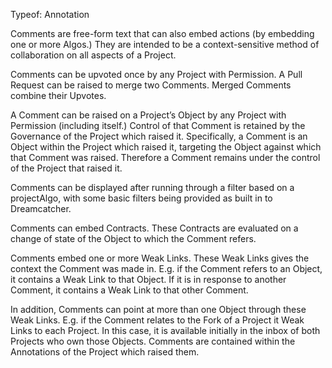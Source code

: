 Typeof: Annotation

Comments are free-form text that can also embed actions (by embedding one or more Algos.)  They are intended to be a context-sensitive method of collaboration on all aspects of a Project.

Comments can be upvoted once by any Project with Permission.  A Pull Request can be raised to merge two Comments.  Merged Comments combine their Upvotes.  

A Comment can be raised on a Project’s Object by any Project with Permission (including itself.)  Control of that Comment is retained by the Governance of the Project which raised it. Specifically, a Comment is an Object within the Project which raised it, targeting the Object against which that Comment was raised.  Therefore a Comment remains under the control of the Project that raised it.

Comments can be displayed after running through a filter based on a projectAlgo, with some basic filters being provided as built in to Dreamcatcher.

Comments can embed Contracts.  These Contracts are evaluated on a change of state of the Object to which the Comment refers.  

Comments embed one or more Weak Links.  These Weak Links gives the context the Comment was made in.  E.g. if the Comment refers to an Object, it contains a Weak Link to that Object.  If it is in response to another Comment, it contains a Weak Link to that other Comment.  

In addition, Comments can point at more than one Object through these Weak Links.  E.g. if the Comment relates to the Fork of a Project it Weak Links to each Project.  In this case, it is available initially in the inbox of both Projects who own those Objects.
Comments are contained within the Annotations of the Project which raised them.